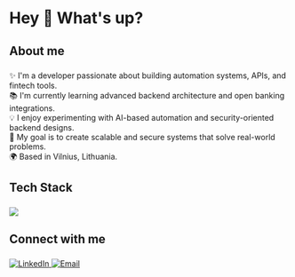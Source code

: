 <h1 align="left">Hey 👋 What's up?</h1>

###

<h2 align="left">About me</h2>

###

<p align="left">
✨ I'm a developer passionate about building automation systems, APIs, and fintech tools.<br>
📚 I'm currently learning advanced backend architecture and open banking integrations.<br>
💡 I enjoy experimenting with AI-based automation and security-oriented backend designs.<br>
🎯 My goal is to create scalable and secure systems that solve real-world problems.<br>
🌍 Based in Vilnius, Lithuania.
</p>

###

<h2 align="left">Tech Stack</h2>

###

<p align="left">
  <img src="https://skillicons.dev/icons?i=php,laravel,python,flutter,mysql,linux,html,js,git" />
</p>

###

<h2 align="left">Connect with me</h2>

###

<p align="left">
  <a href="https://linkedin.com/in/your-profile" target="_blank">
    <img src="https://img.shields.io/badge/LinkedIn-0077B5?style=for-the-badge&logo=linkedin&logoColor=white" alt="LinkedIn"/>
  </a>
  <a href="mailto:yourmail@example.com">
    <img src="https://img.shields.io/badge/Email-D14836?style=for-the-badge&logo=gmail&logoColor=white" alt="Email"/>
  </a>
</p>
